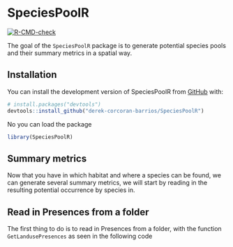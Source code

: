 
<!-- README.md is generated from README.Rmd. Please edit that file -->

# SpeciesPoolR

<!-- badges: start -->

[![R-CMD-check](https://github.com/derek-corcoran-barrios/SpeciesPoolR/actions/workflows/R-CMD-check.yaml/badge.svg)](https://github.com/derek-corcoran-barrios/SpeciesPoolR/actions/workflows/R-CMD-check.yaml)
<!-- badges: end -->

The goal of the `SpeciesPoolR` package is to generate potential species
pools and their summary metrics in a spatial way.

## Installation

You can install the development version of SpeciesPoolR from
[GitHub](https://github.com/) with:

``` r
# install.packages("devtools")
devtools::install_github("derek-corcoran-barrios/SpeciesPoolR")
```

No you can load the package

``` r
library(SpeciesPoolR)
```

## Summary metrics

Now that you have in which habitat and where a species can be found, we
can generate several summary metrics, we will start by reading in the
resulting potential occurrence by species in.

## Read in Presences from a folder

The first thing to do is to read in Presences from a folder, with the
function `GetLandusePresences` as seen in the following code
